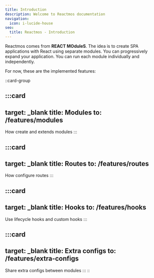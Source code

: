 ```yaml
---
title: Introduction
description: Welcome to Reactmos documentation
navigation:
  icon: i-lucide-house
seo:
  title: Reactmos - Introduction
---
```


Reactmos comes from **REACT MOduleS**. The idea is to create SPA applications with React using separate modules. You can progressively expand your application. You can run each module individually and independently.

For now, these are the implemented features:

::card-group

  :::card
  ---
  target: _blank
  title: Modules
  to: /features/modules
  ---
  How create and extends modules
  :::

  :::card
  ---
  target: _blank
  title: Routes
  to: /features/routes
  ---
  How configure routes
  :::

  :::card
  ---
  target: _blank
  title: Hooks
  to: /features/hooks
  ---
  Use lifecycle hooks and custom hooks
  :::

  :::card
  ---
  target: _blank
  title: Extra configs
  to: /features/extra-configs
  ---
  Share extra configs between modules
  :::
::

